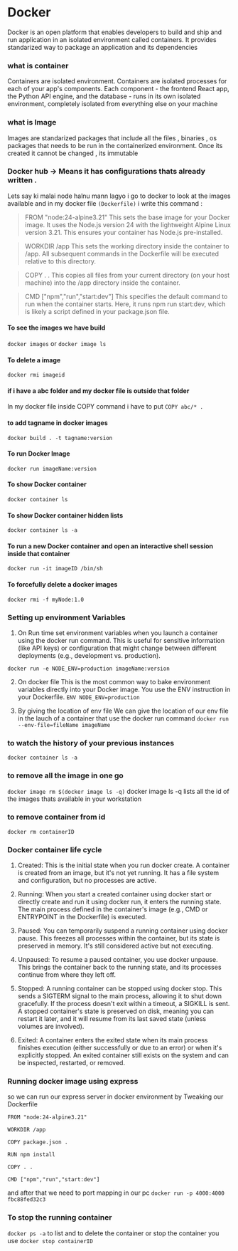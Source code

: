 # Docker
Docker is an open platform that enables developers to build and ship and run application in an isolated environment called containers. It provides standarized way to package an application and its dependencies

### what is container
Containers are isolated environment. Containers are isolated processes for each of your app's components. Each component - the frontend React app, the Python API engine, and the database - runs in its own isolated environment, completely isolated from everything else on your machine

### what is Image 
Images are standarized packages that include all the files , binaries , os packages that needs to be run in the containerized environment. Once its created it cannot be changed , its immutable

### Docker hub -> Means it has configurations thats already written . 
Lets say ki malai node halnu mann lagyo i go to docker to look at the images available and in my docker file `(Dockerfile)` i write this command :

> FROM "node:24-alpine3.21"
This sets the base image for your Docker image. It uses the Node.js version 24 with the lightweight Alpine Linux version 3.21. This ensures your container has Node.js pre-installed.


> WORKDIR /app
This sets the working directory inside the container to /app. All subsequent commands in the Dockerfile will be executed relative to this directory.


> COPY . .
This copies all files from your current directory (on your host machine) into the /app directory inside the container.


> CMD ["npm","run","start:dev"]
This specifies the default command to run when the container starts. Here, it runs npm run start:dev, which is likely a script defined in your package.json file.

#### To see the images we have build
`docker images` or `docker image ls`

#### To delete a image 
`docker rmi imageid`

#### if i have a abc folder and my docker file is outside that folder
In my docker file inside COPY command i have to put
`COPY abc/* .`

#### to add tagname in docker images
`docker build . -t tagname:version`


#### To run Docker Image
`docker run imageName:version`


#### To show Docker container
`docker container ls`


#### To show Docker container hidden lists
`docker container ls -a`

#### To run a new Docker container and open an interactive shell session inside that container 
`docker run -it imageID /bin/sh`

#### To forcefully delete a docker images  
`docker rmi -f myNode:1.0`

### Setting up environment Variables
1. On Run time 
set environment variables when you launch a container using the docker run command. This is useful for sensitive information (like API keys) or configuration that might change between different deployments (e.g., development vs. production).

```
docker run -e NODE_ENV=production imageName:version
```

2. On docker file 
This is the most common way to bake environment variables directly into your Docker image. You use the ENV instruction in your Dockerfile.
`ENV NODE_ENV=production`

3. By giving the location of env file
We can give the location of our env file in the lauch of a container that use the docker run command 
`docker run --env-file=fileName imageName`

### to watch the history of your previous instances 
`docker container ls -a`

### to remove all the image in one go
`docker image rm $(docker image ls -q)`
docker image ls -q lists all the id of the images thats available in your workstation


### to remove container from id 
`docker rm containerID`


### Docker container life cycle
1. Created: This is the initial state when you run docker create. A container is created from an image, but it's not yet running. It has a file system and configuration, but no processes are active.

2. Running: When you start a created container using docker start or directly create and run it using docker run, it enters the running state. The main process defined in the container's image (e.g., CMD or ENTRYPOINT in the Dockerfile) is executed.

3. Paused: You can temporarily suspend a running container using docker pause. This freezes all processes within the container, but its state is preserved in memory. It's still considered active but not executing.

4. Unpaused: To resume a paused container, you use docker unpause. This brings the container back to the running state, and its processes continue from where they left off.

5. Stopped: A running container can be stopped using docker stop. This sends a SIGTERM signal to the main process, allowing it to shut down gracefully. If the process doesn't exit within a timeout, a SIGKILL is sent. A stopped container's state is preserved on disk, meaning you can restart it later, and it will resume from its last saved state (unless volumes are involved).

6. Exited: A container enters the exited state when its main process finishes execution (either successfully or due to an error) or when it's explicitly stopped. An exited container still exists on the system and can be inspected, restarted, or removed.

### Running docker image using express
so we can run our express server in docker environment by Tweaking our Dockerfile
```
FROM "node:24-alpine3.21"

WORKDIR /app

COPY package.json .

RUN npm install

COPY . . 

CMD ["npm","run","start:dev"]
```

and after that we need to port mapping in our pc 
`docker run -p 4000:4000 fbc88fed32c3`

### To stop the running container
`docker ps -a` to list and to delete the container or stop the container you use `docker stop containerID`